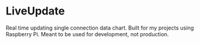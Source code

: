 # LiveUpdate
Real time updating single connection data chart. Built for my projects using Raspberry Pi. Meant to be used for development, not production.
